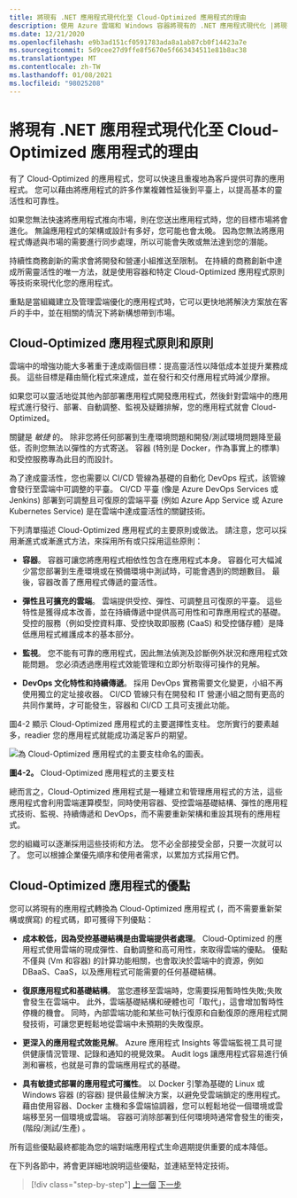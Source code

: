 ```yaml
---
title: 將現有 .NET 應用程式現代化至 Cloud-Optimized 應用程式的理由
description: 使用 Azure 雲端和 Windows 容器將現有的 .NET 應用程式現代化 |將現有 .NET 應用程式現代化至 Cloud-Optimized 應用程式的理由
ms.date: 12/21/2020
ms.openlocfilehash: e9b3ad151cf0591783ada8a1ab87cb0f14423a7e
ms.sourcegitcommit: 5d9cee27d9ffe8f5670e5f663434511e81b8ac38
ms.translationtype: MT
ms.contentlocale: zh-TW
ms.lasthandoff: 01/08/2021
ms.locfileid: "98025208"
---
```

# <a name="reasons-to-modernize-existing-net-apps-to-cloud-optimized-applications"></a>將現有 .NET 應用程式現代化至 Cloud-Optimized 應用程式的理由

有了 Cloud-Optimized 的應用程式，您可以快速且重複地為客戶提供可靠的應用程式。 您可以藉由將應用程式的許多作業複雜性延後到平臺上，以提高基本的靈活性和可靠性。

如果您無法快速將應用程式推向市場，則在您送出應用程式時，您的目標市場將會進化。 無論應用程式的架構或設計有多好，您可能也會太晚。 因為您無法將應用程式傳遞與市場的需要進行同步處理，所以可能會失敗或無法達到您的潛能。

持續性商務創新的需求會將開發和營運小組推送至限制。 在持續的商務創新中達成所需靈活性的唯一方法，就是使用容器和特定 Cloud-Optimized 應用程式原則等技術來現代化您的應用程式。

重點是當組織建立及管理雲端優化的應用程式時，它可以更快地將解決方案放在客戶的手中，並在相關的情況下將新構想帶到市場。

## <a name="cloud-optimized-application-principles-and-tenets"></a>Cloud-Optimized 應用程式原則和原則

雲端中的增強功能大多著重于達成兩個目標：提高靈活性以降低成本並提升業務成長。 這些目標是藉由簡化程式來達成，並在發行和交付應用程式時減少摩擦。

如果您可以靈活地從其他內部部署應用程式開發應用程式，然後針對雲端中的應用程式進行發行、部署、自動調整、監視及疑難排解，您的應用程式就會 Cloud-Optimized。

關鍵是 *敏捷* 的。 除非您將任何部署到生產環境問題和開發/測試環境問題降至最低，否則您無法以彈性的方式寄送。 容器 (特別是 Docker，作為事實上的標準) 和受控服務專為此目的而設計。

為了達成靈活性，您也需要以 CI/CD 管線為基礎的自動化 DevOps 程式，該管線會發行至雲端中可調整的平臺。 CI/CD 平臺 (像是 Azure DevOps Services 或 Jenkins) 部署到可調整且可復原的雲端平臺 (例如 Azure App Service 或 Azure Kubernetes Service) 是在雲端中達成靈活性的關鍵技術。

下列清單描述 Cloud-Optimized 應用程式的主要原則或做法。 請注意，您可以採用漸進式或漸進式方法，來採用所有或只採用這些原則：

- **容器**。 容器可讓您將應用程式相依性包含在應用程式本身。 容器化可大幅減少當您部署到生產環境或在預備環境中測試時，可能會遇到的問題數目。 最後，容器改善了應用程式傳遞的靈活性。

- **彈性且可擴充的雲端**。 雲端提供受控、彈性、可調整且可復原的平臺。 這些特性是獲得成本改善，並在持續傳遞中提供高可用性和可靠應用程式的基礎。 受控的服務（例如受控資料庫、受控快取即服務 (CaaS) 和受控儲存體）是降低應用程式維護成本的基本部分。

- **監視**。 您不能有可靠的應用程式，因此無法偵測及診斷例外狀況和應用程式效能問題。 您必須透過應用程式效能管理和立即分析取得可操作的見解。

- **DevOps 文化特性和持續傳遞**。 採用 DevOps 實務需要文化變更，小組不再使用獨立的定址接收器。 CI/CD 管線只有在開發和 IT 營運小組之間有更高的共同作業時，才可能發生，容器和 CI/CD 工具可支援此功能。

圖4-2 顯示 Cloud-Optimized 應用程式的主要選擇性支柱。 您所實行的要素越多，readier 您的應用程式就能成功滿足客戶的期望。

![為 Cloud-Optimized 應用程式的主要支柱命名的圖表。](./media/main-pillars-cloud-optimized-application.png)

**圖4-2。** Cloud-Optimized 應用程式的主要支柱

總而言之，Cloud-Optimized 應用程式是一種建立和管理應用程式的方法，這些應用程式會利用雲端運算模型，同時使用容器、受控雲端基礎結構、彈性的應用程式技術、監視、持續傳遞和 DevOps，而不需要重新架構和重設其現有的應用程式。

您的組織可以逐漸採用這些技術和方法。 您不必全部接受全部，只要一次就可以了。 您可以根據企業優先順序和使用者需求，以累加方式採用它們。

## <a name="benefits-of-a-cloud-optimized-application"></a>Cloud-Optimized 應用程式的優點

您可以將現有的應用程式轉換為 Cloud-Optimized 應用程式 (，而不需要重新架構或撰寫) 的程式碼，即可獲得下列優點：

- **成本較低，因為受控基礎結構是由雲端提供者處理**。 Cloud-Optimized 的應用程式使用雲端的現成彈性、自動調整和高可用性，來取得雲端的優點。 優點不僅與 (Vm 和容器) 的計算功能相關，也會取決於雲端中的資源，例如 DBaaS、CaaS，以及應用程式可能需要的任何基礎結構。

- **復原應用程式和基礎結構**。 當您遷移至雲端時，您需要採用暫時性失敗;失敗會發生在雲端中。 此外，雲端基礎結構和硬體也可「取代」，這會增加暫時性停機的機會。 同時，內部雲端功能和某些可執行復原和自動復原的應用程式開發技術，可讓您更輕鬆地從雲端中未預期的失敗復原。

- **更深入的應用程式效能見解**。 Azure 應用程式 Insights 等雲端監視工具可提供健康情況管理、記錄和通知的視覺效果。 Audit logs 讓應用程式容易進行偵測和審核，也就是可靠的雲端應用程式的基礎。

- **具有敏捷式部署的應用程式可攜性**。 以 Docker 引擎為基礎的 Linux 或 Windows 容器 (的容器) 提供最佳解決方案，以避免受雲端鎖定的應用程式。 藉由使用容器、Docker 主機和多雲端協調器，您可以輕鬆地從一個環境或雲端移至另一個環境或雲端。 容器可消除部署到任何環境時通常會發生的衝突， (階段/測試/生產) 。

所有這些優點最終都能為您的端對端應用程式生命週期提供重要的成本降低。

在下列各節中，將會更詳細地說明這些優點，並連結至特定技術。

>[!div class="step-by-step"]
>[上一個](index.md) 
>[下一步](microsoft-technologies-in-cloud-optimized-applications.md)

